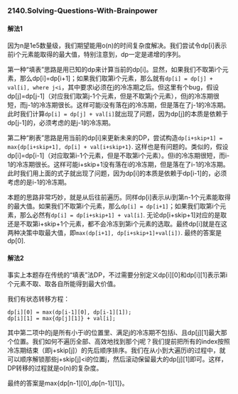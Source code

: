 ### 2140.Solving-Questions-With-Brainpower

#### 解法1

因为n是1e5数量级，我们期望能用o(n)的时间复杂度解决。我们尝试令dp[i]表示前i个元素能取得的最大值，特别注意到，dp一定是递增的序列。

第一种“填表”思路是用已知的dp来计算当前的dp[i]。显然，如果我们不取第i个元素，那么dp[i]=dp[i+1]；如果我们取第i个元素，那么就有```dp[i] = dp[j] + val[i], where j<i```，其中要求i必须在j的冷冻期之后。但这里有个bug，假设dp[j]=dp[j-1]（对应我们取第j-1个元素，但是不取第j个元素），但j的冷冻期很短，而j-1的冷冻期很长。这样可能i没有落在j的冷冻期，但是落在了j-1的冷冻期。此时我们计算```dp[i] = dp[j] + val[i]```就出现了问题，因为dp[j]的本质是依赖于dp[j-1]的，必须考虑的是j-1的冷冻期。

第二种“刷表”思路是用当前的dp[i]来更新未来的DP，尝试构造```dp[i+skip+1] = max{dp[i+skip+1], dp[i] + val[i+skip+1}```. 这样也是有问题的。类似的，假设dp[i]=dp[i-1]（对应取第i-1个元素，但是不取第i个元素）。但i的冷冻期很短，而i-1的冷冻期很长。这样可能i+skip+1没有落在i的冷冻期，但是落在了i-1的冷冻期。此时我们用上面的式子就出现了问题，因为dp[i]的本质是依赖于dp[i-1]的，必须考虑的是i-1的冷冻期。

本题的思路非常巧妙，就是从后往前遍历。同样dp[i]表示从i到第n-1个元素能取得的最大值。如果我们不取第i个元素，那么```dp[i] = dp[i+1]```；如果我们取第i个元素，那么必然有```dp[i] = dp[i+skip+1] + val[i]```. 无论dp[i+skip+1]对应的是取还是不取第i+skip+1个元素，都不会冷冻到第i个元素的选取。最终dp[i]就是在这两种决策中取最大值，即```max(dp[i+1], dp[i+skip+1]+val[i])```. 最终的答案是dp[0].


#### 解法2
事实上本题存在传统的“填表”法DP，不过需要分别定义dp[i][0]和dp[i][1]表示第i个元素不取、取各自所能得到最大价值。

我们有状态转移方程：
```
dp[i][0] = max(dp[i-1][0], dp[i-1][1]);
dp[i][1] = max{dp[j][1]} + val[i]; 
```
其中第二项中的j是所有小于i的位置里、满足j的冷冻期不包括i、且dp[j][1]最大那个位置。我们如何不遍历全部、高效地找到那个j呢？我们提前把所有的index按照冷冻期结束（即j+skip[j]）的先后顺序排序。我们在从小到大遍历i的过程中，就可以顺序解锁那些j+skip[j]<i的位置j，然后滚动保留最大的dp[j][1]即可。这样，DP转移的过程就是o(n)的复杂度。

最终的答案是max{dp[n-1][0],dp[n-1][1]}。
